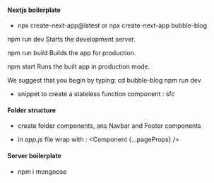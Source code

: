 #### Nextjs boilerplate

- npx create-next-app@latest or npx create-next-app bubble-blog

npm run dev
Starts the development server.

npm run build
Builds the app for production.

npm start
Runs the built app in production mode.

We suggest that you begin by typing:
cd bubble-blog
npm run dev

- snippet to create a stateless function component : sfc

#### Folder structure

- create folder components, ans Navbar and Footer components

- in _app.js_ file wrap <Component/> with <Layout/>:
  <Layout>
  <Component {...pageProps} />
  </Layout>

#### Server boilerplate

- npm i mongoose
